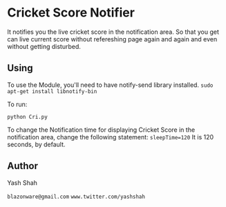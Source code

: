 # Cricket Score Notifier

It notifies you the live cricket score in the notification area. So that you get can live current score without refereshing page again and again and even without getting disturbed.

## Using

To use the Module, you'll need to have notify-send library installed.
`sudo apt-get install libnotify-bin `


To run:

`python Cri.py`

To change the Notification time for displaying Cricket Score in the notification area, change the following statement:
`sleepTime=120`
It is 120 seconds, by default.

## Author
Yash Shah

`blazonware@gmail.com`
`www.twitter.com/yashshah`
